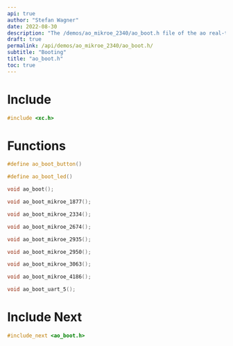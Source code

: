 ```yaml
---
api: true
author: "Stefan Wagner"
date: 2022-08-30
description: "The /demos/ao_mikroe_2340/ao_boot.h file of the ao real-time operating system."
draft: true
permalink: /api/demos/ao_mikroe_2340/ao_boot.h/
subtitle: "Booting"
title: "ao_boot.h"
toc: true
---
```


# Include

```c
#include <xc.h>
```

# Functions

```c
#define ao_boot_button()
```

```c
#define ao_boot_led()
```

```c
void ao_boot();
```

```c
void ao_boot_mikroe_1877();
```

```c
void ao_boot_mikroe_2334();
```

```c
void ao_boot_mikroe_2674();
```

```c
void ao_boot_mikroe_2935();
```

```c
void ao_boot_mikroe_2950();
```

```c
void ao_boot_mikroe_3063();
```

```c
void ao_boot_mikroe_4186();
```

```c
void ao_boot_uart_5();
```

# Include Next

```c
#include_next <ao_boot.h>
```

